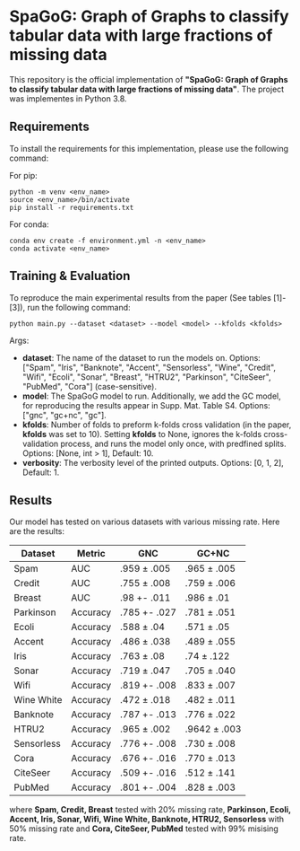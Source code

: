 # SpaGoG: Graph of Graphs to classify tabular data with large fractions of missing data

This repository is the official implementation of **"SpaGoG: Graph of Graphs to classify tabular data with large fractions of missing data"**. The project was implementes in Python 3.8. 

## Requirements
To install the requirements for this implementation, please use the following command:

For pip:

```setup
python -m venv <env_name>
source <env_name>/bin/activate
pip install -r requirements.txt
```

For conda:

```setup
conda env create -f environment.yml -n <env_name>
conda activate <env_name>
```


## Training & Evaluation

To reproduce the main experimental results from the paper (See tables [1]-[3]), run the following command:

```train_eval
python main.py --dataset <dataset> --model <model> --kfolds <kfolds>
```


Args:

* **dataset**: The name of the dataset to run the models on. Options: ["Spam", "Iris", "Banknote", "Accent", "Sensorless", "Wine", "Credit", "Wifi", "Ecoli", "Sonar", "Breast", "HTRU2", "Parkinson", "CiteSeer", "PubMed", "Cora"] (case-sensitive).
* **model**: The SpaGoG model to run. Additionally, we add the GC model, for reproducing the results appear in Supp. Mat. Table S4. Options: ["gnc", "gc+nc", "gc"].
* **kfolds**: Number of folds to preform k-folds cross validation (in the paper, **kfolds** was set to 10). Setting **kfolds** to None, ignores the k-folds cross-validation process, and runs the model only once, with predfined splits. Options: [None, int > 1], Default: 10.
* **verbosity**: The verbosity level of the printed outputs. Options: [0, 1, 2], Default: 1. 

## Results

Our model has tested on various datasets with various missing rate. Here are the results:

| Dataset    | Metric   | GNC          | GC+NC        |
| ---------- | -------- | ------------ | ------------ |
| Spam       | AUC      | .959 ± .005  | .965 ± .005  |
| Credit     | AUC      | .755 ± .008  | .759 ± .006  |
| Breast     | AUC      | .98 +- .011  | .986 ± .01   |
| Parkinson  | Accuracy | .785 +- .027 | .781 ± .051  |
| Ecoli      | Accuracy | .588 ± .04   | .571 ± .05   |
| Accent     | Accuracy | .486 ± .038  | .489 ± .055  |
| Iris       | Accuracy | .763 ± .08   | .74 ± .122   |
| Sonar      | Accuracy | .719 ± .047  | .705 ± .040  |
| Wifi       | Accuracy | .819 +- .008 | .833 ± .007  |
| Wine White | Accuracy | .472 ± .018  | .482 ± .011  |
| Banknote   | Accuracy | .787 +- .013 | .776 ± .022  |
| HTRU2      | Accuracy | .965 ± .002  | .9642 ± .003 |
| Sensorless | Accuracy | .776 +- .008 | .730 ± .008  |
| Cora       | Accuracy | .676 +- .016 | .770 ± .013  |
| CiteSeer   | Accuracy | .509 +- .016 | .512 ± .141  |
| PubMed     | Accuracy | .801 +- .004 | .828 ± .003  |

where **Spam, Credit, Breast** tested with 20% missing rate, **Parkinson, Ecoli, Accent, Iris, Sonar, Wifi, Wine White, Banknote, HTRU2, Sensorless** with 50% missing rate and **Cora, CiteSeer, PubMed** tested with 99% misising rate.
